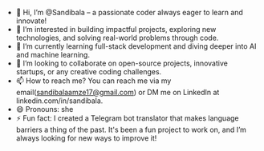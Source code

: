- 👋 Hi, I’m @Sandibala – a passionate coder always eager to learn and innovate!
- 👀 I’m interested in building impactful projects, exploring new technologies, and solving real-world problems through code.
- 🌱 I’m currently learning full-stack development and diving deeper into AI and machine learning.
- 💞️ I’m looking to collaborate on open-source projects, innovative startups, or any creative coding challenges.
- 📫 How to reach me?  You can reach me via my email(sandibalaamze17@gmail.com) or DM me on LinkedIn at linkedin.com/in/sandibala.
- 😄 Pronouns: she
- ⚡ Fun fact: I created a Telegram bot translator that makes language barriers a thing of the past. It's been a fun project to work on, and I’m always looking for new ways to improve it!

<!---
Sandibala/Sandibala is a ✨ special ✨ repository because its `README.md` (this file) appears on your GitHub profile.
You can click the Preview link to take a look at your changes.
--->
